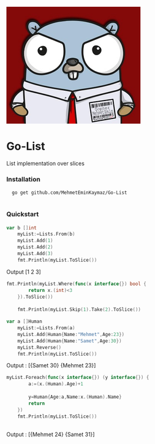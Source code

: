 ![Image of Yaktocat](https://raw.githubusercontent.com/MehmetEminKaymaz/Go-List/master/gopher%20ben.jpeg)

# Go-List
List implementation over slices



### Installation

```
  go get github.com/MehmetEminKaymaz/Go-List
  
```

### Quickstart

```Go
var b []int
	myList:=Lists.From(b)
	myList.Add(1)
	myList.Add(2)
	myList.Add(3)
	fmt.Println(myList.ToSlice())
```

Output
[1 2 3]

```Go
fmt.Println(myList.Where(func(x interface{}) bool {
		return x.(int)<3
	}).ToSlice())

	fmt.Println(myList.Skip(1).Take(2).ToSlice())
```


```Go
var a []Human
	myList:=Lists.From(a)
	myList.Add(Human{Name:"Mehmet",Age:23})
	myList.Add(Human{Name:"Samet",Age:30})
	myList.Reverse()
	fmt.Println(myList.ToSlice())
```
Output : [{Samet 30} {Mehmet 23}]

```Go
myList.Foreach(func(x interface{}) (y interface{}) {
		a:=(x.(Human).Age)+1

		y=Human{Age:a,Name:x.(Human).Name}
		return
	})
	fmt.Println(myList.ToSlice())
  
```

Output : [{Mehmet 24} {Samet 31}]
  
